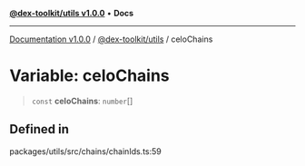 [**@dex-toolkit/utils v1.0.0**](../README.md) • **Docs**

***

[Documentation v1.0.0](../../../packages.md) / [@dex-toolkit/utils](../README.md) / celoChains

# Variable: celoChains

> `const` **celoChains**: `number`[]

## Defined in

packages/utils/src/chains/chainIds.ts:59
